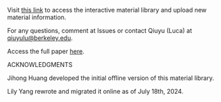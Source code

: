 Visit [this link](https://qiuyuluuu.github.io/DtU/) to access the interactive material library and upload new material information.

For any questions, comment at Issues or contact Qiuyu (Luca) at qiuyulu@berkeley.edu.

Access the full paper [here](https://doi.org/10.1145/3654777.3676464).



ACKNOWLEDGMENTS

Jihong Huang developed the initial offline version of this material library. 

Lily Yang rewrote and migrated it online as of July 18th, 2024.
